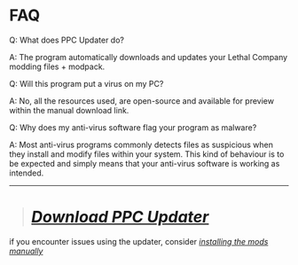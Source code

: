 # FAQ

Q: What does PPC Updater do?

A: The program automatically downloads and updates your Lethal Company modding files + modpack.

Q: Will this program put a virus on my PC?

A: No, all the resources used, are open-source and available for preview within the manual download link.

Q: Why does my anti-virus software flag your program as malware?

A: Most anti-virus programs commonly detects files as suspicious when they install and modify files within your system. This kind of behaviour is to be expected and simply means that your anti-virus software is working as intended.

__ __
> # _**[Download PPC Updater](https://github.com/CBonez0/PPC/releases/download/v1.0.0.0/PPC.exe)**_

if you encounter issues using the updater, consider _[installing the mods manually ](ex.link)_
